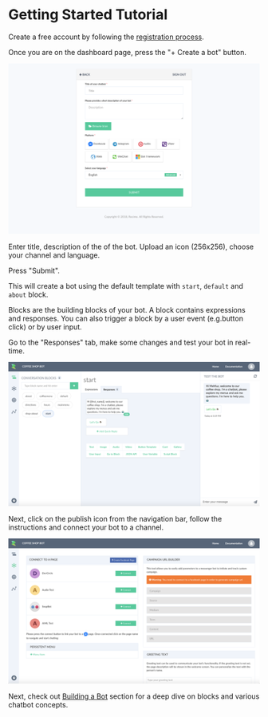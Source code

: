 # Getting Started Tutorial

Create a free account by following the [registration process](https://console.recime.io).

Once you are on the dashboard page, press the "+ Create a bot" button. 

![](./registration.png)

Enter title, description of the of the bot. Upload an icon (256x256), choose your channel and language. 

Press "Submit".

This will create a bot using the default template with `start`, `default` and `about` block. 

Blocks are the building blocks of your bot. A block contains expressions and responses. You can also trigger a block by a user event (e.g.button click) or by user input.


Go to the "Responses" tab, make some changes and test your bot in real-time.


![](./build-bot.png)


Next, click on the publish icon from the navigation bar, follow the instructions and connect your bot to a channel.

![](./publish.png)


Next, check out [Building a Bot](building-a-bot.html) section for a deep dive on blocks and various chatbot concepts. 

